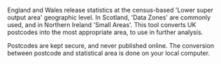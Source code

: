 England and Wales release statistics at the census-based 'Lower super output area' geographic level. In Scotland, 'Data Zones' are commonly used, and in Northern Ireland 'Small Areas'. This tool converts UK postcodes into the most appropriate area, to use in further analysis.

Postcodes are kept secure, and never published online. The conversion between postcode and statistical area is done on your local computer.
